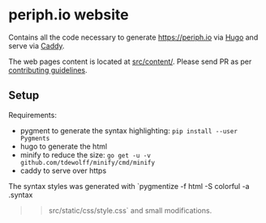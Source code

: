 # periph.io website

Contains all the code necessary to generate https://periph.io via
[Hugo](https://gohugo.io) and serve via [Caddy](https://caddyserver.com/).

The web pages content is located at [src/content/](src/content/). Please send
PR as per [contributing
guidelines](https://periph.io/doc/drivers/contributing/).


## Setup

Requirements:
- pygment to generate the syntax highlighting: `pip install --user Pygments`
- hugo to generate the html
- minify to reduce the size: `go get -u -v
  github.com/tdewolff/minify/cmd/minify`
- caddy to serve over https

The syntax styles was generated with `pygmentize -f html -S colorful -a .syntax
>> src/static/css/style.css` and small modifications.
